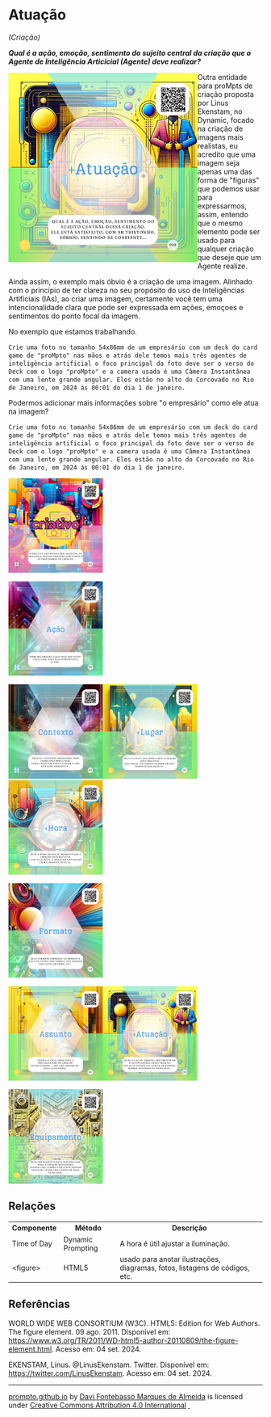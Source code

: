 # Atuação
*(Criação)*

***Qual é a ação, emoção, sentimento do sujeito central da criação que o Agente de Inteligência Articicial (Agente) deve realizar?***

<img src="../../imagens/cards/019.png"  width="375" height="375" align="left">

Outra entidade para proMpts de criação proposta por Linus Ekenstam, no Dynamic, focado na criação de imagens mais realistas, eu acredito que uma imagem seja apenas uma das forma de "figuras" que podemos usar para expressarmos, assim, entendo que o mesmo elemento pode ser usado para qualquer criação que deseje que um Agente realize.

Ainda assim, o exemplo mais óbvio é a criação de uma imagem. Alinhado com o princípio de ter clareza no seu propósito do uso de Inteligências Artificiais (IAs), ao criar uma imagem, certamente você tem uma intencionalidade clara que pode ser expressada em ações, emoçoes e sentimentos do ponto focal da imagem.

No exemplo que estamos trabalhando.

```
Crie uma foto no tamanho 54x86mm de um empresário com um deck do card game de "proMpto" nas mãos e atrás dele temos mais três agentes de inteligência artificial o foco principal da foto deve ser o verso do Deck com o logo "proMpto" e a camera usada é uma Câmera Instantânea com uma lente grande angular. Eles estão no alto do Corcovado no Rio de Janeiro, em 2024 às 00:01 do dia 1 de janeiro.
```

Podermos adicionar mais informações sobre "o empresário" como ele atua na imagem?

```
Crie uma foto no tamanho 54x86mm de um empresário com um deck do card game de "proMpto" nas mãos e atrás dele temos mais três agentes de inteligência artificial o foco principal da foto deve ser o verso do Deck com o logo "proMpto" e a camera usada é uma Câmera Instantânea com uma lente grande angular. Eles estão no alto do Corcovado no Rio de Janeiro, em 2024 às 00:01 do dia 1 de janeiro.
```
[<img src="../../imagens/cards/003.png" width="187" height="187">](../../tipos-de-prompt/criativo.md)

[<img src="../../imagens/cards/006.png"  width="187" height="187">](../../partes-de-prompt/acao.md) 

[<img src="../../imagens/cards/007.png"  width="187" height="187">](../../partes-de-prompt/contexto.md)[<img src="../../imagens/cards/017.png"  width="187" height="187">](../../partes-de-prompt/criacao/mais-lugar.md)[<img src="../../imagens/cards/018.png"  width="187" height="187">](../../partes-de-prompt/criacao/mais-hora.md)

[<img src="../../imagens/cards/008.png"  width="187" height="187">](../../partes-de-prompt/controle/formato.md) 

[<img src="../../imagens/cards/011.png"  width="187" height="187">](../../partes-de-prompt/criacao/assunto.md)<img src="../../imagens/cards/019.png"  width="187" height="187"> 

[<img src="../../imagens/cards/012.png"  width="187" height="187">](../../partes-de-prompt/criacao/equipamento.md) 

## Relações
<table>
<tr>
  <th>Componente</th>	<th>Método</th>	<th>Descrição</th>
</tr>
<tr>
  <td>Time of Day</td><td>Dynamic Prompting</td><td>	A hora é útil ajustar a iluminação.</td>
</tr>
<tr>
  <td>&lt;figure&gt;</td><td>HTML5</td><td>	usado para anotar ilustrações, diagramas, fotos, listagens de códigos, etc.</td>
</tr>  
</table>

## Referências
WORLD WIDE WEB CONSORTIUM (W3C). HTML5: Edition for Web Authors. The figure element. 09 ago. 2011. Disponível em: https://www.w3.org/TR/2011/WD-html5-author-20110809/the-figure-element.html. Acesso em: 04 set. 2024.

EKENSTAM, Linus. @LinusEkenstam. Twitter. Disponível em: https://twitter.com/LinusEkenstam. Acesso em: 04 set. 2024.


<hr><p xmlns:cc="http://creativecommons.org/ns#" xmlns:dct="http://purl.org/dc/terms/"><a property="dct:title" rel="cc:attributionURL" href="https://davifma.github.io/proMpto/">prompto.github.io</a> by <a rel="cc:attributionURL dct:creator" property="cc:attributionName" href="http://linkedin.com/in/davifma">Davi Fontebasso Marques de Almeida</a> is licensed under <a href="https://creativecommons.org/licenses/by/4.0/?ref=chooser-v1" target="_blank" rel="license noopener noreferrer" style="display:inline-block;">Creative Commons Attribution 4.0 International<img style="height:22px!important;margin-left:3px;vertical-align:text-bottom;" src="https://mirrors.creativecommons.org/presskit/icons/cc.svg?ref=chooser-v1" alt=""> <img style="height:22px!important;margin-left:3px;vertical-align:text-bottom;" src="https://mirrors.creativecommons.org/presskit/icons/by.svg?ref=chooser-v1" alt=""></a></p>

